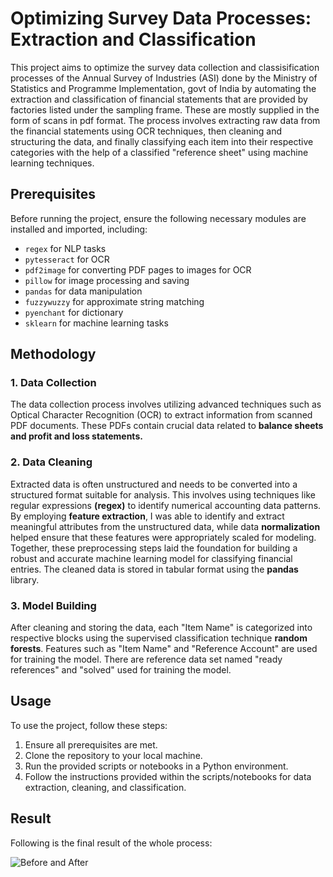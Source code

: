 # Optimizing Survey Data Processes: Extraction and Classification

This project aims to optimize the survey data collection and classisification processes of the Annual Survey of Industries (ASI) done by the Ministry of Statistics and Programme Implementation, govt of India by automating the extraction and classification of financial statements that are provided by factories listed under the sampling frame. These are mostly supplied in the form of scans in pdf format. The process involves extracting raw data from the financial statements using OCR techniques, then cleaning and structuring the data, and finally classifying each item into their respective categories with the help of a classified "reference sheet" using machine learning techniques.

## Prerequisites

Before running the project, ensure the following necessary modules are installed and imported, including:
   - `regex` for NLP tasks
   - `pytesseract` for OCR
   - `pdf2image` for converting PDF pages to images for OCR
   - `pillow` for image processing and saving
   - `pandas` for data manipulation
   - `fuzzywuzzy` for approximate string matching
   - `pyenchant` for dictionary
   - `sklearn` for machine learning tasks

## Methodology

### 1. Data Collection

The data collection process involves utilizing advanced techniques such as Optical Character Recognition (OCR) to extract information from scanned PDF documents. These PDFs contain crucial data related to **balance sheets and profit and loss statements.**

### 2. Data Cleaning

Extracted data is often unstructured and needs to be converted into a structured format suitable for analysis. This involves using techniques like regular expressions **(regex)** to identify numerical accounting data patterns. By employing **feature extraction**, I was able to identify and extract meaningful attributes from the unstructured data, while data **normalization** helped ensure that these features were appropriately scaled for modeling. Together, these preprocessing steps laid the foundation for building a robust and accurate machine learning model for classifying financial entries. The cleaned data is stored in tabular format using the **pandas** library.

### 3. Model Building

After cleaning and storing the data, each "Item Name" is categorized into respective blocks using the supervised classification technique **random forests**. Features such as "Item Name" and "Reference Account" are used for training the model. There are reference data set named "ready references" and "solved" used for training the model.


## Usage
To use the project, follow these steps:
1. Ensure all prerequisites are met.
2. Clone the repository to your local machine.
3. Run the provided scripts or notebooks in a Python environment.
4. Follow the instructions provided within the scripts/notebooks for data extraction, cleaning, and classification.

## Result
Following is the final result of the whole process:

![Before and After]("BEFORE.jpg")
